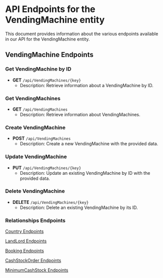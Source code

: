 # API Endpoints for the VendingMachine entity

This document provides information about the various endpoints available in our API for the VendingMachine entity.

## VendingMachine Endpoints

### Get VendingMachine by ID
- **GET** `/api/VendingMachines/{key}`
  - Description: Retrieve information about a VendingMachine by ID.
  
### Get VendingMachines
- **GET** `/api/VendingMachines`
  - Description: Retrieve information about VendingMachines.

### Create VendingMachine
- **POST** `/api/VendingMachines`
  - Description: Create a new VendingMachine with the provided data.

### Update VendingMachine
- **PUT** `/api/VendingMachines/{key}`
  - Description: Update an existing VendingMachine by ID with the provided data.
 
### Delete VendingMachine
- **DELETE** `/api/VendingMachines/{key}`
  - Description: Delete an existing VendingMachine by its ID.

### Relationships Endpoints

[Country Endpoints](CountryEndpoints.md)

[LandLord Endpoints](LandLordEndpoints.md)

[Booking Endpoints](BookingEndpoints.md)

[CashStockOrder Endpoints](CashStockOrderEndpoints.md)

[MinimumCashStock Endpoints](MinimumCashStockEndpoints.md)
